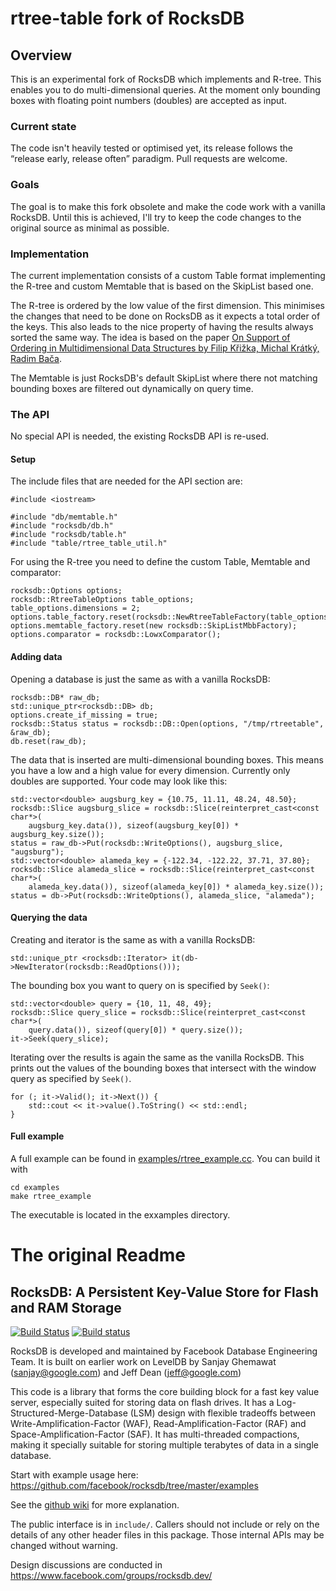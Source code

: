 # rtree-table fork of RocksDB

## Overview

This is an experimental fork of RocksDB which implements and R-tree. This
enables you to do multi-dimensional queries. At the moment only bounding
boxes with floating point numbers (doubles) are accepted as input.


### Current state

The code isn't heavily tested or optimised yet, its release follows the
“release early, release often” paradigm. Pull requests are welcome.


### Goals

The goal is to make this fork obsolete and make the code work with a vanilla
RocksDB. Until this is achieved, I'll try to keep the code changes to the
original source as minimal as possible.


### Implementation

The current implementation consists of a custom Table format implementing
the R-tree and custom Memtable that is based on the SkipList based one.

The R-tree is ordered by the low value of the first dimension. This minimises
the changes that need to be done on RocksDB as it expects a total order of
the keys. This also leads to the nice property of having the results always
sorted the same way. The idea is based on the paper [On Support of Ordering in
Multidimensional Data Structures by Filip Křižka, Michal Krátký, Radim Bača][1].

The Memtable is just RocksDB's default SkipList where there not matching
bounding boxes are filtered out dynamically on query time.


### The API

No special API is needed, the existing RocksDB API is re-used.


#### Setup

The include files that are needed for the API section are:

    #include <iostream>

    #include "db/memtable.h"
    #include "rocksdb/db.h"
    #include "rocksdb/table.h"
    #include "table/rtree_table_util.h"

For using the R-tree you need to define the custom Table, Memtable and
comparator:

    rocksdb::Options options;
    rocksdb::RtreeTableOptions table_options;
    table_options.dimensions = 2;
    options.table_factory.reset(rocksdb::NewRtreeTableFactory(table_options));
    options.memtable_factory.reset(new rocksdb::SkipListMbbFactory);
    options.comparator = rocksdb::LowxComparator();

#### Adding data

Opening a database is just the same as with a vanilla RocksDB:

    rocksdb::DB* raw_db;
    std::unique_ptr<rocksdb::DB> db;
    options.create_if_missing = true;
    rocksdb::Status status = rocksdb::DB::Open(options, "/tmp/rtreetable", &raw_db);
    db.reset(raw_db);

The data that is inserted are multi-dimensional bounding boxes. This means
you have a low and a high value for every dimension. Currently only doubles
are supported. Your code may look like this:

    std::vector<double> augsburg_key = {10.75, 11.11, 48.24, 48.50};
    rocksdb::Slice augsburg_slice = rocksdb::Slice(reinterpret_cast<const char*>(
        augsburg_key.data()), sizeof(augsburg_key[0]) * augsburg_key.size());
    status = raw_db->Put(rocksdb::WriteOptions(), augsburg_slice, "augsburg");
    std::vector<double> alameda_key = {-122.34, -122.22, 37.71, 37.80};
    rocksdb::Slice alameda_slice = rocksdb::Slice(reinterpret_cast<const char*>(
        alameda_key.data()), sizeof(alameda_key[0]) * alameda_key.size());
    status = db->Put(rocksdb::WriteOptions(), alameda_slice, "alameda");

#### Querying the data

Creating and iterator is the same as with a vanilla RocksDB:

    std::unique_ptr <rocksdb::Iterator> it(db->NewIterator(rocksdb::ReadOptions()));

The bounding box you want to query on is specified by `Seek()`:

    std::vector<double> query = {10, 11, 48, 49};
    rocksdb::Slice query_slice = rocksdb::Slice(reinterpret_cast<const char*>(
        query.data()), sizeof(query[0]) * query.size());
    it->Seek(query_slice);

Iterating over the results is again the same as the vanilla RocksDB. This
prints out the values of the bounding boxes that intersect with the window
query as specified by `Seek()`.

    for (; it->Valid(); it->Next()) {
        std::cout << it->value().ToString() << std::endl;
    }


#### Full example

A full example can be found in
[examples/rtree_example.cc][2]. You can build it with

    cd examples
    make rtree_example

The executable is located in the exxamples directory.


[1]: http://ceur-ws.org/Vol-639/165-krizka.pdf
[2]: examples/rtree_example.cc


# The original Readme

## RocksDB: A Persistent Key-Value Store for Flash and RAM Storage

[![Build Status](https://travis-ci.org/facebook/rocksdb.svg?branch=master)](https://travis-ci.org/facebook/rocksdb)
[![Build status](https://ci.appveyor.com/api/projects/status/fbgfu0so3afcno78/branch/master?svg=true)](https://ci.appveyor.com/project/Facebook/rocksdb/branch/master)


RocksDB is developed and maintained by Facebook Database Engineering Team.
It is built on earlier work on LevelDB by Sanjay Ghemawat (sanjay@google.com)
and Jeff Dean (jeff@google.com)

This code is a library that forms the core building block for a fast
key value server, especially suited for storing data on flash drives.
It has a Log-Structured-Merge-Database (LSM) design with flexible tradeoffs
between Write-Amplification-Factor (WAF), Read-Amplification-Factor (RAF)
and Space-Amplification-Factor (SAF). It has multi-threaded compactions,
making it specially suitable for storing multiple terabytes of data in a
single database.

Start with example usage here: https://github.com/facebook/rocksdb/tree/master/examples

See the [github wiki](https://github.com/facebook/rocksdb/wiki) for more explanation.

The public interface is in `include/`.  Callers should not include or
rely on the details of any other header files in this package.  Those
internal APIs may be changed without warning.

Design discussions are conducted in https://www.facebook.com/groups/rocksdb.dev/
